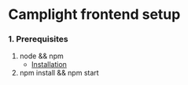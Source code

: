 # Camplight frontend setup

### 1. Prerequisites

1. node && npm 
   + [Installation](https://docs.npmjs.com/downloading-and-installing-node-js-and-npm)
2. npm install && npm start

